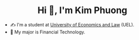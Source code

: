 <h1 align="center">Hi 👋, I'm Kim Phuong</h1>

- ✍ I'm a student at [University of Economics and Law](https://www.uel.edu.vn/) (UEL).
- 🌱 My major is Financial Technology.
<br />

